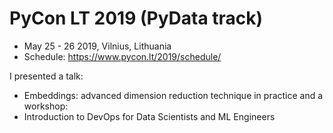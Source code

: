 # PyCon LT 2019 (PyData track)
* May 25 - 26 2019, Vilnius, Lithuania
* Schedule: https://www.pycon.lt/2019/schedule/

I presented a talk:
* Embeddings: advanced dimension reduction technique in practice
and a workshop:
* Introduction to DevOps for Data Scientists and ML Engineers
